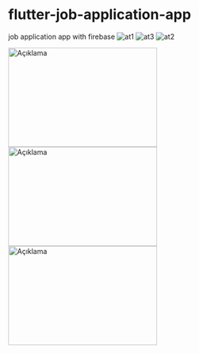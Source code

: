 # flutter-job-application-app
 job application app with firebase
 ![at1]()
![at3]()
![at2]()


<img src="https://user-images.githubusercontent.com/56899039/208661312-7f691976-f3cc-4947-8efc-df44851b1612.jpeg" alt="Açıklama" width="300" height="200">
<img src="https://user-images.githubusercontent.com/56899039/208661325-0916200a-2336-4647-8e70-f90ed61a5319.png" alt="Açıklama" width="300" height="200">
<img src="[resim_url](https://user-images.githubusercontent.com/56899039/208661335-c6180d33-8b8a-45a2-8b43-c2b2e668d031.png)" alt="Açıklama" width="300" height="200">
